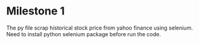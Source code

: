 # Milestone 1

The py file scrap historical stock price from yahoo finance using selenium.
Need to install python selenium package before run the code.
